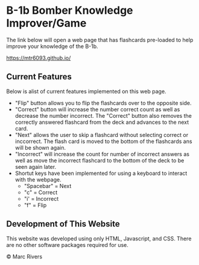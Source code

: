 # B-1b Bomber Knowledge Improver/Game


The link below will open a web page that has flashcards pre-loaded to help improve your knowledge of the B-1b.

https://mtr6093.github.io/



## Current Features

Below is  alist of current features implemented on this web page.

* "Flip" button allows you to flip the flashcards over to the opposite side.
* "Correct" button will increase the number correct count as well as decrease the number incorrect. The "Correct" button also removes the correctly answered flashcard from the deck and advances to the next card.
* "Next" allows the user to skip a flashcard without selecting correct or inccorrect. The flash card is moved to the bottom of the flashcards ans will be shown again.
* "Incorrect" will increase the count for number of incorrect answers as well as move the incorrect flashcard to the bottom of the deck to be seen again later.
* Shortut keys have been implemented for using a keyboard to interact with the webpage.
    * "Spacebar" = Next
    * "c" = Correct
    * "i' = Incorrect
    * "f" = Flip


## Development of This Website

This website was developed using only HTML, Javascript, and CSS. There are no other software packages required for use.


&copy; Marc Rivers